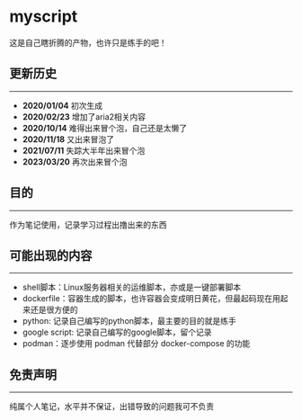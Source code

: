 # myscript

这是自己瞎折腾的产物，也许只是练手的吧！

## 更新历史

---

* **2020/01/04** 初次生成
* **2020/02/23** 增加了aria2相关内容
* **2020/10/14** 难得出来冒个泡，自己还是太懒了
* **2020/11/18** 又出来冒泡了
* **2021/07/11** 失踪大半年出来冒个泡
* **2023/03/20** 再次出来冒个泡

## 目的

---

作为笔记使用，记录学习过程出撸出来的东西

## 可能出现的内容

---

* shell脚本：Linux服务器相关的运维脚本，亦或是一键部署脚本
* dockerfile：容器生成的脚本，也许容器会变成明日黄花，但最起码现在用起来还是很方便的
* python: 记录自己编写的python脚本，最主要的目的就是练手
* google script: 记录自己编写的google脚本，留个记录
* podman：逐步使用 podman 代替部分 docker-compose 的功能

## 免责声明

---

纯属个人笔记，水平并不保证，出错导致的问题我可不负责
